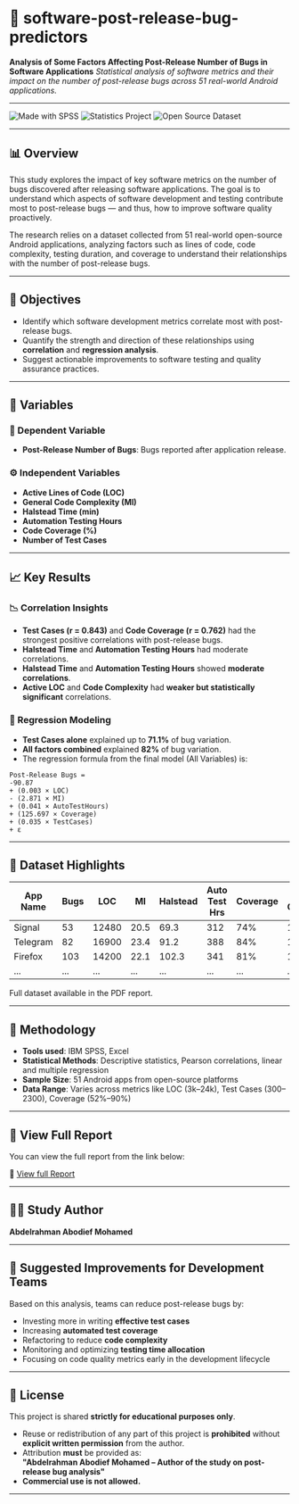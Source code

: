 # 📘 software-post-release-bug-predictors
**Analysis of Some Factors Affecting Post-Release Number of Bugs in Software Applications**
_Statistical analysis of software metrics and their impact on the number of post-release bugs across 51 real-world Android applications._

---

![Made with SPSS](https://img.shields.io/badge/Made%20With-SPSS-blueviolet?style=flat-square)
![Statistics Project](https://img.shields.io/badge/Type-Statistics%20Study-green?style=flat-square)
![Open Source Dataset](https://img.shields.io/badge/Data-Open%20Source-orange?style=flat-square)

---

## 📊 Overview

This study explores the impact of key software metrics on the number of bugs discovered after releasing software applications. The goal is to understand which aspects of software development and testing contribute most to post-release bugs — and thus, how to improve software quality proactively.

The research relies on a dataset collected from 51 real-world open-source Android applications, analyzing factors such as lines of code, code complexity, testing duration, and coverage to understand their relationships with the number of post-release bugs.

---

## 🎯 Objectives

- Identify which software development metrics correlate most with post-release bugs.
- Quantify the strength and direction of these relationships using **correlation** and **regression analysis**.
- Suggest actionable improvements to software testing and quality assurance practices.

---

## 🔬 Variables

### 🎯 Dependent Variable
- **Post-Release Number of Bugs**: Bugs reported after application release.

### ⚙️ Independent Variables
- **Active Lines of Code (LOC)**
- **General Code Complexity (MI)**
- **Halstead Time (min)**
- **Automation Testing Hours**
- **Code Coverage (%)**
- **Number of Test Cases**

---

## 📈 Key Results

### 📉 Correlation Insights
- **Test Cases (r = 0.843)** and **Code Coverage (r = 0.762)** had the strongest positive correlations with post-release bugs.
- **Halstead Time** and **Automation Testing Hours** had moderate correlations.
- **Halstead Time** and **Automation Testing Hours** showed **moderate correlations**.
- **Active LOC** and **Code Complexity** had **weaker but statistically significant** correlations.

### 🧮 Regression Modeling
- **Test Cases alone** explained up to **71.1%** of bug variation.
- **All factors combined** explained **82%** of bug variation.
- The regression formula from the final model (All Variables) is:
```
Post-Release Bugs = 
-90.87 
+ (0.003 × LOC) 
- (2.871 × MI) 
+ (0.041 × AutoTestHours) 
+ (125.697 × Coverage) 
+ (0.035 × TestCases) 
+ ε
```

---

## 📂 Dataset Highlights

| App Name          | Bugs | LOC   | MI   | Halstead | Auto Test Hrs | Coverage | Test Cases |
|------------------|------|-------|------|----------|----------------|----------|------------|
| Signal           | 53   | 12480 | 20.5 | 69.3     | 312            | 74%      | 1239       |
| Telegram         | 82   | 16900 | 23.4 | 91.2     | 388            | 84%      | 1484       |
| Firefox          | 103  | 14200 | 22.1 | 102.3    | 341            | 81%      | 1183       |
| ...              | ...  | ...   | ...  | ...      | ...            | ...      | ...        |

Full dataset available in the PDF report.

---

## 🧾 Methodology

- **Tools used**: IBM SPSS, Excel
- **Statistical Methods**: Descriptive statistics, Pearson correlations, linear and multiple regression
- **Sample Size**: 51 Android apps from open-source platforms
- **Data Range**: Varies across metrics like LOC (3k–24k), Test Cases (300–2300), Coverage (52%–90%)

---

## 📄 View Full Report

You can view the full report from the link below:

🔗 [View full Report](https://github.com/Abdelrahman-AA/software-post-release-bug-predictors/blob/main/Analysis%20of%20some%20Factors%20Affecting%20Post-Release%20Number%20of%20Bugs%20in%20Software%20Applications.pdf)

---

## 🧑‍💻 Study Author

**Abdelrahman Abodief Mohamed**

---

## 📘 Suggested Improvements for Development Teams

Based on this analysis, teams can reduce post-release bugs by:

- Investing more in writing **effective test cases**
- Increasing **automated test coverage**
- Refactoring to reduce **code complexity**
- Monitoring and optimizing **testing time allocation**
- Focusing on code quality metrics early in the development lifecycle

---

## 📌 License

This project is shared **strictly for educational purposes only**.

- Reuse or redistribution of any part of this project is **prohibited** without **explicit written permission** from the author.
- Attribution **must** be provided as:  
**"Abdelrahman Abodief Mohamed – Author of the study on post-release bug analysis"**
- **Commercial use is not allowed.**

---
